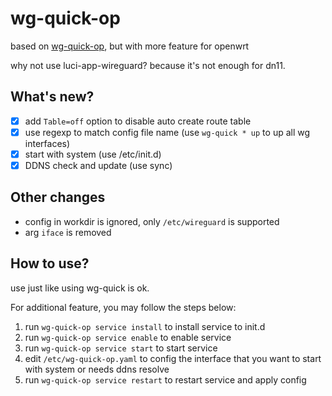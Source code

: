 # wg-quick-op

based on [wg-quick-op](https://github.com/nmiculinic/wg-quick-go), but with more feature for openwrt

why not use luci-app-wireguard? because it's not enough for dn11.

## What's new?

- [x] add `Table=off` option to disable auto create route table
- [x] use regexp to match config file name (use `wg-quick * up` to up all wg interfaces)
- [x] start with system (use /etc/init.d)
- [x] DDNS check and update (use sync)

## Other changes

* config in workdir is ignored, only `/etc/wireguard` is supported
* arg `iface` is removed

## How to use?

use just like using wg-quick is ok.

For additional feature, you may follow the steps below:

1. run `wg-quick-op service install` to install service to init.d
2. run `wg-quick-op service enable` to enable service
3. run `wg-quick-op service start` to start service
4. edit `/etc/wg-quick-op.yaml` to config the interface that you want to start with system or needs ddns resolve
5. run `wg-quick-op service restart` to restart service and apply config
